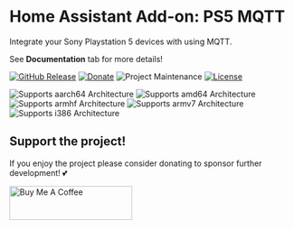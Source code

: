 # Home Assistant Add-on: PS5 MQTT
Integrate your Sony Playstation 5 devices with using MQTT.

See **Documentation** tab for more details!

[![GitHub Release][releases-shield]][releases]
[![Donate](https://img.shields.io/badge/Donate-PayPal-green.svg)][paypal]
![Project Maintenance][maintenance-shield]
[![License][license-shield]](LICENSE.md)

![Supports aarch64 Architecture][aarch64-shield]
![Supports amd64 Architecture][amd64-shield]
![Supports armhf Architecture][armhf-shield]
![Supports armv7 Architecture][armv7-shield]
![Supports i386 Architecture][i386-shield]

## Support the project!
If you enjoy the project please consider donating to sponsor further development! 💕

<a href="https://www.buymeacoffee.com/funkeyflo" target="_blank"><img src="https://cdn.buymeacoffee.com/buttons/v2/default-yellow.png" alt="Buy Me A Coffee" style="height: 60px !important;width: 217px !important;" ></a>

[aarch64-shield]: https://img.shields.io/badge/aarch64-yes-green.svg
[amd64-shield]: https://img.shields.io/badge/amd64-yes-green.svg
[armhf-shield]: https://img.shields.io/badge/armhf-yes-green.svg
[armv7-shield]: https://img.shields.io/badge/armv7-yes-green.svg
[i386-shield]: https://img.shields.io/badge/i386-yes-green.svg

[releases-shield]: https://img.shields.io/github/release/FunkeyFlo/ps5-mqtt.svg
[releases]: https://github.com/FunkeyFlo/ps5-mqtt/releases

[maintenance-shield]: https://img.shields.io/maintenance/yes/2024.svg
[license-shield]: https://img.shields.io/github/license/hassio-addons/addon-ssh.svg
[paypal]: https://www.paypal.com/donate/?hosted_button_id=VLDJUM2CMHMNG
[discord]: https://discord.gg/BnmvYHvz5N
